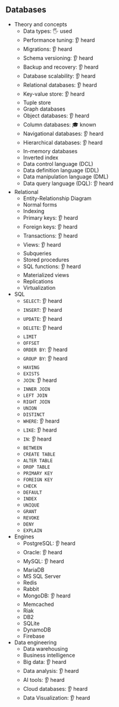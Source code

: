 ## Databases

- Theory and concepts
  - Data types: 🖐️ used
  - Performance tuning: 👂 heard
  - Migrations: 👂 heard
  - Schema versioning: 👂 heard
  - Backup and recovery: 👂 heard
  - Database scalability: 👂 heard
  - Relational databases: 👂 heard
  - Key-value store: 👂 heard
  - Tuple store
  - Graph databases
  - Object databases: 👂 heard
  - Column databases: 🎓 known
  - Navigational databases: 👂 heard
  - Hierarchical databases: 👂 heard
  - In-memory databases
  - Inverted index
  - Data control language (DCL)
  - Data definition language (DDL)
  - Data manipulation language (DML)
  - Data query language (DQL): 👂 heard
- Relational
  - Entity-Relationship Diagram
  - Normal forms
  - Indexing
  - Primary keys: 👂 heard
  - Foreign keys: 👂 heard
  - Transactions: 👂 heard
  - Views: 👂 heard
  - Subqueries
  - Stored procedures
  - SQL functions: 👂 heard
  - Materialized views
  - Replications
  - Virtualization
- SQL
  - `SELECT`: 👂 heard
  - `INSERT`: 👂 heard
  - `UPDATE`: 👂 heard
  - `DELETE`: 👂 heard
  - `LIMIT`
  - `OFFSET`
  - `ORDER BY`: 👂 heard
  - `GROUP BY`: 👂 heard
  - `HAVING`
  - `EXISTS`
  - `JOIN`: 👂 heard
  - `INNER JOIN`
  - `LEFT JOIN`
  - `RIGHT JOIN`
  - `UNION`
  - `DISTINCT`
  - `WHERE`: 👂 heard
  - `LIKE`: 👂 heard
  - `IN`: 👂 heard
  - `BETWEEN`
  - `CREATE TABLE`
  - `ALTER TABLE`
  - `DROP TABLE`
  - `PRIMARY KEY`
  - `FOREIGN KEY`
  - `CHECK`
  - `DEFAULT`
  - `INDEX`
  - `UNIQUE`
  - `GRANT`
  - `REVOKE`
  - `DENY`
  - `EXPLAIN`
- Engines
  - PostgreSQL: 👂 heard
  - Oracle: 👂 heard
  - MySQL: 👂 heard
  - MariaDB
  - MS SQL Server
  - Redis
  - Rabbit
  - MongoDB: 👂 heard
  - Memcached
  - Riak
  - DB2
  - SQLite
  - DynamoDB
  - Firebase
- Data engineering
  - Data warehousing
  - Business intelligence
  - Big data: 👂 heard
  - Data analysis: 👂 heard
  - AI tools: 👂 heard
  - Cloud databases: 👂 heard
  - Data Visualization: 👂 heard
